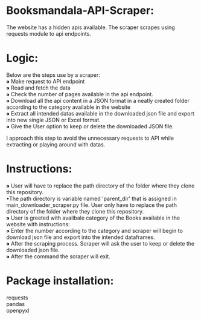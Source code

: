 # Booksmandala-API-Scraper:
The website has a hidden apis available. The scraper scrapes using requests module to api endpoints.

# Logic:
Below are the steps use by a scraper:                                                                                                                                   
⁍ Make request to API endpoint                                                                                                                                          
⁍ Read and fetch the data                                                                                                                                               
⁍ Check the number of pages available in the api endpoint.                                                                                                              
⁍ Download all the api content in a JSON format in a neatly created folder according to the category available in the website                                           
⁍ Extract all intended datas available in the downloaded json file and export into new single JSON or Excel format.                                                     
⁍ Give the User option to keep or delete the downloaded JSON file.                                                                                                      

I approach this step to avoid the unnecessary requests to API while extracting or playing around with datas.                                                              

# Instructions:
⁍ User will have to replace the path directory of the folder where they clone this repository.                                                                          
  •The path directory is variable named 'parent_dir' that is assigned in main_downloader_scraper.py file. User only have to replace the path directory of the folder where they clone this repository.               
⁍ User is greeted with availbale category of the Books available in the website with instructions:                                                                      
⁍ Enter the number according to the category and scraper will begin to download json file and export into the intended dataframes.                                      
⁍ After the scraping process. Scraper will ask the user to keep or delete the downloaded json file.                                                                     
⁍ After the command the scraper will exit.                                                                                                                              


# Package installation:                                                                                                                                                 
requests                                                                                                                                                                
pandas                                                                                                                                                                  
openpyxl                                                                                                                                                                
